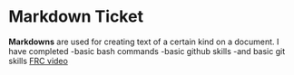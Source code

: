 # Markdown Ticket
**Markdowns** are used for creating text of a certain kind on a document.
I have completed
-basic bash commands
-basic github skills
-and basic git skills
[FRC video](https://www.youtube.com/watch?v=LgniEjI9cCM)

